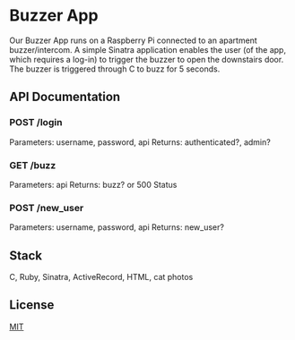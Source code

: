 # Buzzer App

Our Buzzer App runs on a Raspberry Pi connected to an apartment buzzer/intercom. A simple Sinatra application enables the user (of the app, which requires a log-in) to trigger the buzzer to open the downstairs door. The buzzer is triggered through C to buzz for 5 seconds. 

## API Documentation

### POST /login

Parameters: username, password, api
Returns: authenticated?, admin?

### GET /buzz

Parameters: api
Returns: buzz? or 500 Status

### POST /new_user

Parameters: username, password, api
Returns: new_user?

## Stack

C, Ruby, Sinatra, ActiveRecord, HTML, cat photos

## License

[MIT](LICENSE)
